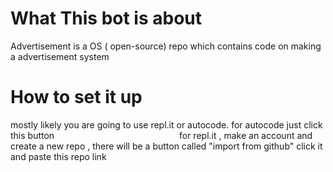 # What This bot is about
Advertisement is a OS ( open-source) repo which contains code on making a advertisement system 

# How to set it up
mostly likely you are going to use repl.it or autocode.
for autocode just click this button
[<img  data-src="https://deploy.stdlib.com/static/images/deploy.svg" width="192">](https://deploy.stdlib.com/)
for repl.it , make an account and create a new repo , there will be a button called "import from github"
click it and paste this repo link
